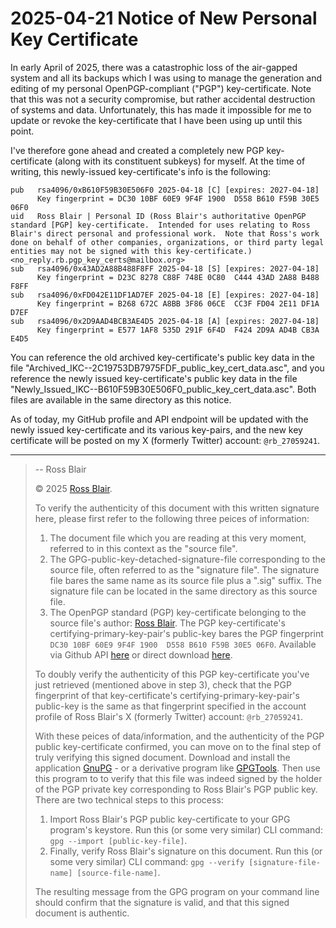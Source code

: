 # 2025-04-21 Notice of New Personal Key Certificate

In early April of 2025, there was a catastrophic loss of the air-gapped system and all its backups which I was using to manage the generation and editing of my personal OpenPGP-compliant ("PGP") key-certificate.  Note that this was not a security compromise, but rather accidental destruction of systems and data.  Unfortunately, this has made it impossible for me to update or revoke the key-certificate that I have been using up until this point.

I've therefore gone ahead and created a completely new PGP key-certificate (along with its constituent subkeys) for myself.  At the time of writing, this newly-issued key-certificate's info is the following:

```
pub   rsa4096/0xB610F59B30E506F0 2025-04-18 [C] [expires: 2027-04-18]
      Key fingerprint = DC30 10BF 60E9 9F4F 1900  D558 B610 F59B 30E5 06F0
uid   Ross Blair | Personal ID (Ross Blair's authoritative OpenPGP standard [PGP] key-certificate.  Intended for uses relating to Ross Blair's direct personal and professional work.  Note that Ross's work done on behalf of other companies, organizations, or third party legal entities may not be signed with this key-certificate.) <no_reply.rb.pgp_key_certs@mailbox.org>
sub   rsa4096/0x43AD2A88B488F8FF 2025-04-18 [S] [expires: 2027-04-18]
      Key fingerprint = D23C 8278 C88F 748E 0C80  C444 43AD 2A88 B488 F8FF
sub   rsa4096/0xFD042E11DF1AD7EF 2025-04-18 [E] [expires: 2027-04-18]
      Key fingerprint = B268 672C A8BB 3F86 06CE  CC3F FD04 2E11 DF1A D7EF
sub   rsa4096/0x2D9AAD4BCB3AE4D5 2025-04-18 [A] [expires: 2027-04-18]
      Key fingerprint = E577 1AF8 535D 291F 6F4D  F424 2D9A AD4B CB3A E4D5
```

You can reference the old archived key-certificate's public key data in the file "Archived_IKC--2C19753DB7975FDF_public_key_cert_data.asc", and you reference the newly issued key-certificate's public key data in the file "Newly_Issued_IKC--B610F59B30E506F0_public_key_cert_data.asc".  Both files are available in the same directory as this notice.

As of today, my GitHub profile and API endpoint will be updated with the newly issued key-certificate and its various key-pairs, and the new key certificate will be posted on my X \(formerly Twitter\) account: `@rb_27059241`.


---
> -- Ross Blair
> 
> © 2025 [Ross Blair](https://github.com/ross-blair-27059241).
> 
> To verify the authenticity of this document with this written signature here, please first refer to the following three peices of information:
>
>   1. The document file which you are reading at this very moment, referred to in this context as the "source file".
>   2. The GPG-public-key-detached-signature-file corresponding to the source file, often referred to as the "signature file".  The signature file bares the same name as its source file plus a ".sig" suffix.  The signature file can be located in the same directory as this source file.
>   3. The OpenPGP standard \(PGP\) key-certificate belonging to the source file's author: [Ross Blair](https://github.com/ross-blair-27059241).  The PGP key-certificate's certifying-primary-key-pair's public-key bares the PGP fingerprint `DC30 10BF 60E9 9F4F 1900  D558 B610 F59B 30E5 06F0`.  Available via Github API [here](https://api.github.com/users/ross-blair-27059241/gpg_keys) or direct download [here](https://github.com/ross-blair-27059241/ross-blair-27059241).
>
> To doubly verify the authenticity of this PGP key-certificate you've just retrieved \(mentioned above in step 3\), check that the PGP fingerprint of that key-certificate's certifying-primary-key-pair's public-key is the same as that fingerprint specified in the account profile of Ross Blair's X \(formerly Twitter\) account: `@rb_27059241`.
>
> With these peices of data/information, and the authenticity of the PGP public key-certificate confirmed, you can move on to the final step of truly verifying this signed document. Download and install the application [GnuPG](https://gnupg.org/index.html) - or a derivative program like [GPGTools](https://gpgtools.org). Then use this program to to verify that this file was indeed signed by the holder of the PGP private key corresponding to Ross Blair's PGP public key.  There are two technical steps to this process:
>   1. Import Ross Blair's PGP public key-certificate to your GPG program's keystore.  Run this \(or some very similar\) CLI command: `gpg --import [public-key-file]`.
>   2. Finally, verify Ross Blair's signature on this document. Run this \(or some very similar\) CLI command: `gpg --verify [signature-file-name] [source-file-name]`.
>
> The resulting message from the GPG program on your command line should confirm that the signature is valid, and that this signed document is authentic.
> 